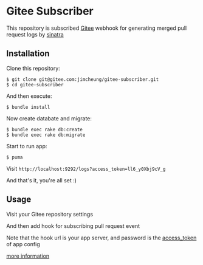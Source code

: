 # Gitee Subscriber

This repository is subscribed [Gitee](https://gitee.com) webhook for generating merged pull request logs by [sinatra](http://sinatrarb.com/)

## Installation

Clone this repository:

```
$ git clone git@gitee.com:jimcheung/gitee-subscriber.git
$ cd gitee-subscriber
```

And then execute:

```
$ bundle install
```

Now create databate and migrate:

```
$ bundle exec rake db:create
$ bundle exec rake db:migrate
```

Start to run app:

```
$ puma
```

Visit `http://localhost:9292/logs?access_token=ll6_y0Xbj9cV_g`

And that's it, you're all set :)

## Usage

Visit your Gitee repository settings

And then add hook for subscribing pull request event

Note that the hook url is your app server, and password is the [access_token](config/config.yml.erb) of app config

[more information](https://gitee.com/help/articles/4184)